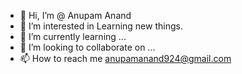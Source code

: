 - 👋 Hi, I’m @ Anupam Anand
- 👀 I’m interested in Learning new things. 
- 🌱 I’m currently learning ...
- 💞️ I’m looking to collaborate on ...
- 📫 How to reach me anupamanand924@gmail.com

<!---
anupamanand924/anupamanand924 is a ✨ special ✨ repository because its `README.md` (this file) appears on your GitHub profile.
You can click the Preview link to take a look at your changes.
--->
